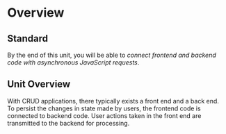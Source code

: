 # Overview

## Standard

By the end of this unit, you will be able to _connect frontend and backend code with asynchronous JavaScript requests_.


## Unit Overview

With CRUD applications, there typically exists a front end and a back end. To persist the changes in state made by users, the frontend code is connected to backend code. User actions taken in the front end are transmitted to the backend for processing.
